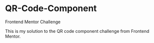 # QR-Code-Component
Frontend Mentor Challenge

This is my solution to the QR code component challenge from Frontend Mentor.
